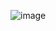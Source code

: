 ![image](https://user-images.githubusercontent.com/55483458/153784867-ab1ecc37-93f9-4ddb-9f02-e0b1faeabe1f.png)

